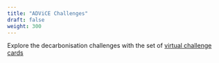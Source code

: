 ```yaml
---
title: "ADViCE Challenges"
draft: false
weight: 300
---
```


Explore the decarbonisation challenges with the set of [virtual challenge cards](https://es-catapult.github.io/advice-challenge/) 
